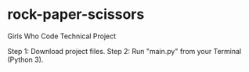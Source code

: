 # rock-paper-scissors
Girls Who Code Technical Project

Step 1: Download project files.
Step 2: Run "main.py" from your Terminal (Python 3).
